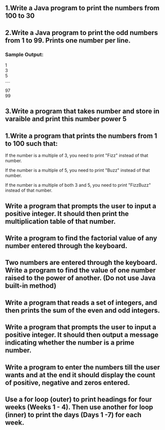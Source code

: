 ## 1.Write a Java program to print the numbers from 100 to 30
  
   

## 2.Write a Java program to print the odd numbers from 1 to 99. Prints one number per line.
### Sample Output:
1                                                                      
3                                                                      
5                                                                      
....                                                                     
                                                                    
97                                                                     
99 


## 3.Write a program that takes number and store in varaible and print this number power 5



## 1.Write a program that prints the numbers from 1 to 100 such that:
If the number is a multiple of 3, you need to print "Fizz" instead of that number.

If the number is a multiple of 5, you need to print "Buzz" instead of that number.

If the number is a multiple of both 3 and 5, you need to print "FizzBuzz" instead of that number.


## Write a program that prompts the user to input a positive integer. It should then print the multiplication table of that number. 


## Write a program to find the factorial value of any number entered through the keyboard. 


## Two numbers are entered through the keyboard. Write a program to find the value of one number raised to the power of another. (Do not use Java built-in method)


## Write a program that reads a set of integers, and then prints the sum of the even and odd integers.


## Write a program that prompts the user to input a positive integer. It should then output a message indicating whether the number is a prime number. 


## Write a program to enter the numbers till the user wants and at the end it should display the count of positive, negative and zeros entered. 


## Use a for loop (outer) to print headings for four weeks (Weeks 1 - 4). Then use another for loop (inner) to print the days (Days 1 -7) for each week.
